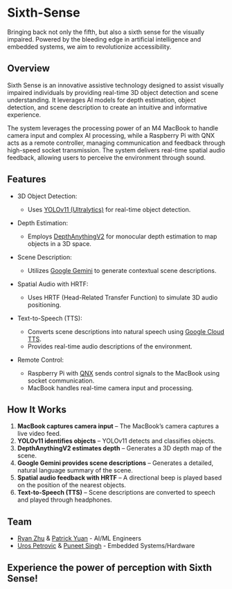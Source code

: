 # Sixth-Sense

Bringing back not only the fifth, but also a sixth sense for the visually impaired. Powered by the bleeding edge in artificial intelligence and embedded systems, we aim to revolutionize accessibility.

## Overview

Sixth Sense is an innovative assistive technology designed to assist visually impaired individuals by providing real-time 3D object detection and scene understanding. It leverages AI models for depth estimation, object detection, and scene description to create an intuitive and informative experience.

The system leverages the processing power of an M4 MacBook to handle camera input and complex AI processing, while a Raspberry Pi with QNX acts as a remote controller, managing communication and feedback through high-speed socket transmission. The system delivers real-time spatial audio feedback, allowing users to perceive the environment through sound.

## Features

- 3D Object Detection:
    - Uses [YOLOv11 (Ultralytics)](https://github.com/ultralytics/ultralytics) for real-time object detection.

- Depth Estimation:
    - Employs [DepthAnythingV2](https://github.com/DepthAnything/Depth-Anything-V2) for monocular depth estimation to map objects in a 3D space.

- Scene Description:
    - Utilizes [Google Gemini](https://deepmind.google/technologies/gemini/) to generate contextual scene descriptions.

- Spatial Audio with HRTF:
    - Uses HRTF (Head-Related Transfer Function) to simulate 3D audio positioning.

- Text-to-Speech (TTS):
    - Converts scene descriptions into natural speech using [Google Cloud TTS](https://cloud.google.com/text-to-speech).
    - Provides real-time audio descriptions of the environment.

- Remote Control:
    - Raspberry Pi with [QNX](https://blackberry.qnx.com/en/products/foundation-software/qnx-software-development-platform) sends control signals to the MacBook using socket communication.
    - MacBook handles real-time camera input and processing.

## How It Works

1. **MacBook captures camera input** – The MacBook’s camera captures a live video feed.
2. **YOLOv11 identifies objects** – YOLOv11 detects and classifies objects.
3. **DepthAnythingV2 estimates depth** – Generates a 3D depth map of the scene.
4. **Google Gemini provides scene descriptions** – Generates a detailed, natural language summary of the scene.
5. **Spatial audio feedback with HRTF** – A directional beep is played based on the position of the nearest objects.
6. **Text-to-Speech (TTS)** – Scene descriptions are converted to speech and played through headphones.

## Team

- [Ryan Zhu](https://github.com/Juno9170) & [Patrick Yuan](https://github.com/holycactusjuice) - AI/ML Engineers
- [Uros Petrovic](https://github.com/crooder1) & [Puneet Singh](https://github.com/punz1738) - Embedded Systems/Hardware

## Experience the power of perception with Sixth Sense!